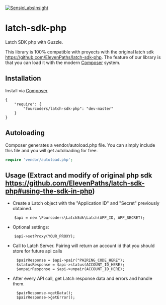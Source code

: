 [![SensioLabsInsight](https://insight.sensiolabs.com/projects/e329a3c0-005e-46b3-b17e-1044b48a90c7/big.png)](https://insight.sensiolabs.com/projects/e329a3c0-005e-46b3-b17e-1044b48a90c7)

# latch-sdk-php

Latch SDK php with Guzzle.

This library is 100% compatible with proyects with the original latch sdk https://github.com/ElevenPaths/latch-sdk-php. The feature of our library is that you can load it with the modern [Composer](http://getcomposer.org) system.

## Installation

Install via [Composer](http://getcomposer.org)

	{
	    "require": {
	        "fourcoders/latch-sdk-php": "dev-master"
	    }
	}

## Autoloading

Composer generates a vendor/autoload.php file. You can simply include this file and you will get autoloading for free.

```php
require 'vendor/autoload.php';
```

## Usage (Extract and modify of original php sdk https://github.com/ElevenPaths/latch-sdk-php#using-the-sdk-in-php)

* Create a Latch object with the "Application ID" and "Secret" previously obtained.
```
	$api = new \Fourcoders\LatchSdk\Latch(APP_ID, APP_SECRET);
```

* Optional settings:
```
	$api->setProxy(YOUR_PROXY);
```

* Call to Latch Server. Pairing will return an account id that you should store for future api calls
```
     $pairResponse = $api->pair("PAIRING_CODE_HERE");
     $statusResponse = $api->status(ACCOUNT_ID_HERE);
     $unpairResponse = $api->unpair(ACCOUNT_ID_HERE);
```

* After every API call, get Latch response data and errors and handle them.
```
     $pairResponse->getData();
     $pairResponse->getError();
